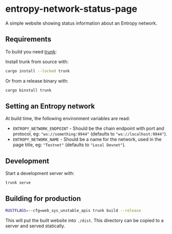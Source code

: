 # entropy-network-status-page 

A simple website showing status information about an Entropy network.

## Requirements

To build you need [trunk](https://trunkrs.dev):

Install trunk from source with:

```bash
cargo install --locked trunk
```

Or from a release binary with:
```bash
cargo binstall trunk
```

## Setting an Entropy network

At build time, the following environment variables are read: 
- `ENTROPY_NETWORK_ENDPOINT` - Should be the chain endpoint with port and protocol, eg: `"ws://something:9944"` (defaults to `"ws://localhost:9944"`).
- `ENTROPY_NETWORK_NAME` - Should be a name for the network, used in the page title, eg: `"Testnet"` (defaults to `"Local Devnet"`).

## Development

Start a development server with:

```bash
trunk serve
```

## Building for production

```bash
RUSTFLAGS=--cfg=web_sys_unstable_apis trunk build --release
```

This will put the built website into `./dist`. This directory can be copied to a server and served statically.
